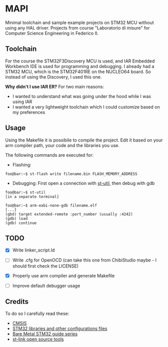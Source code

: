 # MAPI
Minimal toolchain and sample example projects on STM32 MCU without using any HAL driver. Projects from course "Laboratorio di misure" for Computer Science Engineering in Federico II.

## Toolchain
For the course the STM32F3Discovery MCU is used, and IAR Embedded Workbench IDE is used for programming and debugging.
I already had a STM32 MCU, which is the STM32F401RE on the NUCLEO64 board. So instead of using the Discovery, I used this one.

<b>Why didn't I use IAR ER?</b> For two main reasons:
- I wanted to understand what was going under the hood while I was using IAR
- I wanted a very lightweight toolchain which I could customize based on my preferences

## Usage
Using the Makefile it is possibile to compile the project. Edit it based on your arm compiler path, your code and the libraries you use.

The following commands are executed for:
- Flashing: 
```console 
foo@bar:~$ st-flash write filename.bin FLASH_MEMORY_ADDRESS
```

- Debugging: First open a connection with [st-util](https://github.com/stlink-org/stlink), then debug with gdb 
```console 
foo@bar:~$ st-util
[in a separate terminal]

foo@bar:~$ arm-eabi-none-gdb filename.elf
[...]
(gbd) target extended-remote :port_number (usually :4242)
(gdb) load
(gdb) continue
```

## TODO
 - [x] Write linker_script.ld
 - [ ] Write .cfg for OpenOCD (can take this one from ChibiStudio maybe - I should first check the LICENSE)
 - [x] Properly use arm compiler and generate Makefile
 - [ ] Improve default debugger usage
 

## Credits
To do so I carefully read these:
- [CMSIS](https://arm-software.github.io/CMSIS_5/General/html/index.html)
- [STM32 libraries and other configurations files](https://github.com/STMicroelectronics/STM32CubeF4)
- [Bare Metal STM32 guide series](https://vivonomicon.com/2018/04/20/bare-metal-stm32-programming-part-2-making-it-to-main/)
- [st-link open source tools](https://github.com/stlink-org/stlink)

